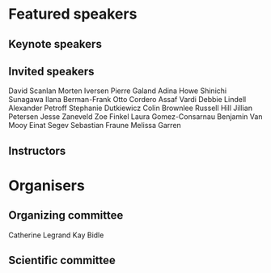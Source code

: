 # Featured speakers

## Keynote speakers


## Invited speakers

David Scanlan
Morten Iversen
Pierre Galand
Adina Howe
Shinichi Sunagawa
Ilana Berman-Frank
Otto Cordero
Assaf Vardi
Debbie Lindell
Alexander Petroff
Stephanie Dutkiewicz
Colin Brownlee
Russell Hill
Jillian Petersen
Jesse Zaneveld
Zoe Finkel
Laura Gomez-Consarnau
Benjamin Van Mooy
Einat Segev
Sebastian Fraune
Melissa Garren

## Instructors


# Organisers


## Organizing committee

Catherine Legrand
Kay Bidle


## Scientific committee
